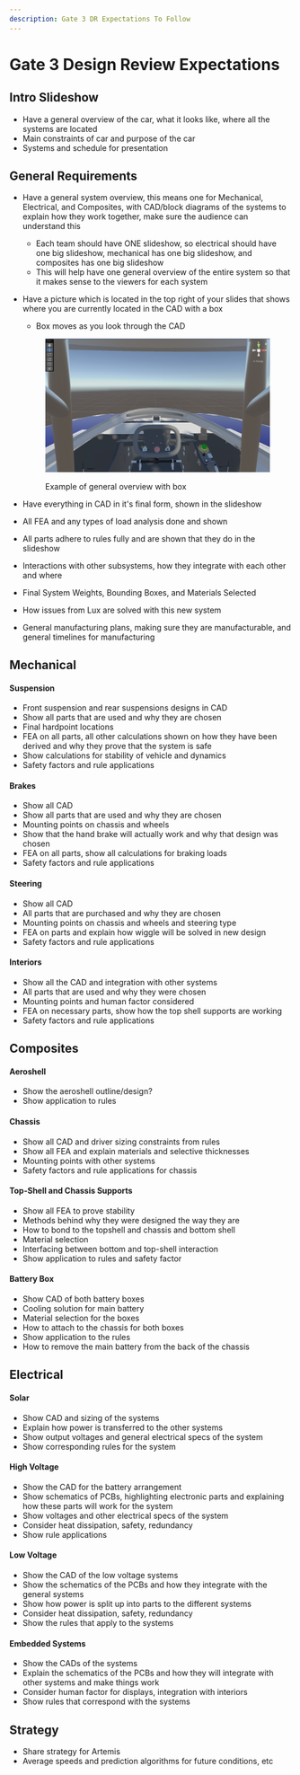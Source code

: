 ```yaml
---
description: Gate 3 DR Expectations To Follow
---
```


# Gate 3 Design Review Expectations

## Intro Slideshow

* Have a general overview of the car, what it looks like, where all the systems are located
* Main constraints of car and purpose of the car
* Systems and schedule for presentation

## General Requirements

* Have a general system overview, this means one for Mechanical, Electrical, and Composites, with CAD/block diagrams of the systems to explain how they work together, make sure the audience can understand this
  * Each team should have ONE slideshow, so electrical should have one big slideshow, mechanical has one big slideshow, and composites has one big slideshow
  * This will help have one general overview of the entire system so that it makes sense to the viewers for each system
*   Have a picture which is located in the top right of your slides that shows where you are currently located in the CAD with a box

    * Box moves as you look through the CAD



    <figure><img src="../.gitbook/assets/image (2).png" alt=""><figcaption><p>Example of general overview with box</p></figcaption></figure>
* Have everything in CAD in it's final form, shown in the slideshow
* All FEA and any types of load analysis done and shown
* All parts adhere to rules fully and are shown that they do in the slideshow
* Interactions with other subsystems, how they integrate with each other and where
* Final System Weights, Bounding Boxes, and Materials Selected
* How issues from Lux are solved with this new system
* General manufacturing plans, making sure they are manufacturable, and general timelines for manufacturing

## Mechanical

#### Suspension

* Front suspension and rear suspensions designs in CAD
* Show all parts that are used and why they are chosen
* Final hardpoint locations
* FEA on all parts, all other calculations shown on how they have been derived and why they prove that the system is safe
* Show calculations for stability of vehicle and dynamics
* Safety factors and rule applications

#### Brakes

* Show all CAD
* Show all parts that are used and why they are chosen
* Mounting points on chassis and wheels
* Show that the hand brake will actually work and why that design was chosen
* FEA on all parts, show all calculations for braking loads
* Safety factors and rule applications

#### Steering

* Show all CAD
* All parts that are purchased and why they are chosen
* Mounting points on chassis and wheels and steering type
* FEA on parts and explain how wiggle will be solved in new design
* Safety factors and rule applications

#### Interiors

* Show all the CAD and integration with other systems
* All parts that are used and why they were chosen
* Mounting points and human factor considered
* FEA on necessary parts, show how the top shell supports are working
* Safety factors and rule applications

## Composites

#### Aeroshell

* Show the aeroshell outline/design?
* Show application to rules

#### Chassis

* Show all CAD and driver sizing constraints from rules
* Show all FEA and explain materials and selective thicknesses
* Mounting points with other systems
* Safety factors and rule applications for chassis

#### Top-Shell and Chassis Supports

* Show all FEA to prove stability
* Methods behind why they were designed the way they are
* How to bond to the topshell and chassis and bottom shell
* Material selection
* Interfacing between bottom and top-shell interaction
* Show application to rules and safety factor

#### Battery Box

* Show CAD of both battery boxes
* Cooling solution for main battery
* Material selection for the boxes
* How to attach to the chassis for both boxes
* Show application to the rules
* How to remove the main battery from the back of the chassis

## Electrical

#### Solar

* Show CAD and sizing of the systems
* Explain how power is transferred to the other systems
* Show output voltages and general electrical specs of the system
* Show corresponding rules for the system

#### High Voltage

* Show the CAD for the battery arrangement
* Show schematics of PCBs, highlighting electronic parts and explaining how these parts will work for the system
* Show voltages and other electrical specs of the system
* Consider heat dissipation, safety, redundancy
* Show rule applications

#### Low Voltage

* Show the CAD of the low voltage systems
* Show the schematics of the PCBs and how they integrate with the general systems
* Show how power is split up into parts to the different systems
* Consider heat dissipation, safety, redundancy
* Show the rules that apply to the systems

#### Embedded Systems

* Show the CADs of the systems
* Explain the schematics of the PCBs and how they will integrate with other systems and make things work
* Consider human factor for displays, integration with interiors
* Show rules that correspond with the systems

## Strategy

* Share strategy for Artemis
* Average speeds and prediction algorithms for future conditions, etc
